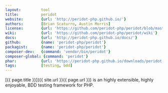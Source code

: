```yaml
---
layout:         tool
title:          peridot
website:        {url: 'http://peridot-php.github.io/'} 
authors:        [Brian Scaturro, Austin Morris]
license:        {url: 'https://github.com/peridot-php/peridot/blob/master/LICENSE', label: 'MIT'} 
wiki:           {url: 'https://github.com/peridot-php/peridot/wiki'} 
docs:           {url: 'http://peridot-php.github.io/docs/'} 
github:         {name: 'peridot-php/peridot'} 
packagist:      {name: 'peridot-php/peridot'}
composer-dev:   {command: 'vendor/bin/peridot'}
composer-global: {command: 'peridot'}
phar:           {url: 'https://peridot-php.github.io/downloads/peridot.phar'}
tags:           [testing, bdd]
---
```


[{{ page.title }}]({{ site.url }}{{ page.url }}) is an highly extensible, highly enjoyable, BDD testing framework for PHP. 

<!--more--> 
